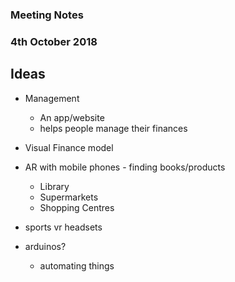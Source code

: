 ### Meeting Notes
### 4th October 2018


## Ideas
- Management
    - An app/website
    - helps people manage their finances

- Visual Finance model

- AR with mobile phones - finding books/products
    - Library
    - Supermarkets
    - Shopping Centres

- sports vr headsets

- arduinos?
    - automating things
